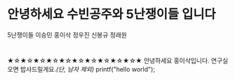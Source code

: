 # 안녕하세요 수빈공주와 5난쟁이들 입니다
  5난쟁이들
  이승민
  홍이삭
  정우진
  신봉규
  정래원
  #
★☆★☆★☆★☆★☆★☆★☆★☆★☆★☆★
안녕하세요 홍이삭입니다.
연구실 오면 밥사드릴게요.*(단, 남자 제외)*
printf("hello world");
